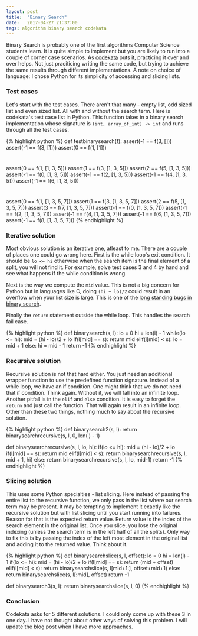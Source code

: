 ```yaml
---
layout: post
title:  "Binary Search"
date:   2017-04-27 21:37:00
tags: algorithm binary search codekata 
---
```


Binary Search is probably one of the first algorithms Computer Science students learn. It is quite simple to implement but you are likely to run into a couple of corner case scenarios. As [codekata](http://codekata.com/kata/kata02-karate-chop/) puts it, practicing it over and over helps. Not just praciticing writing the same code, but trying to achieve the same results through different implementations. A note on choice of language: I chose Python for its simplicity of accessing and slicing lists. 

### Test cases

Let's start with the test cases. There aren't that many - empty list, odd sized list and even sized list. All with and without the search term. Here is codekata's test case list in Python. This function takes in a binary search implementation whose signature is `(int, array_of_int) -> int` and runs through all the test cases.

{% highlight python %}
def testbinarysearch(f):
  assert(-1 == f(3, []))
  assert(-1 == f(3, [1]))
  assert(0 == f(1, [1]))
  #
  assert(0 == f(1, [1, 3, 5]))
  assert(1 == f(3, [1, 3, 5]))
  assert(2 == f(5, [1, 3, 5]))
  assert(-1 == f(0, [1, 3, 5]))
  assert(-1 == f(2, [1, 3, 5]))
  assert(-1 == f(4, [1, 3, 5]))
  assert(-1 == f(6, [1, 3, 5]))
  #
  assert(0 == f(1, [1, 3, 5, 7]))
  assert(1 == f(3, [1, 3, 5, 7]))
  assert(2 == f(5, [1, 3, 5, 7]))
  assert(3 == f(7, [1, 3, 5, 7]))
  assert(-1 == f(0, [1, 3, 5, 7]))
  assert(-1 == f(2, [1, 3, 5, 7]))
  assert(-1 == f(4, [1, 3, 5, 7]))
  assert(-1 == f(6, [1, 3, 5, 7]))
  assert(-1 == f(8, [1, 3, 5, 7]))
{% endhighlight %}

### Iterative solution

Most obvious solution is an iterative one, atleast to me. There are a couple of places one could go wrong here. First is the while loop's exit condition. It should be `lo <= hi` otherwise when the search item is the final element of a split, you will not find it. For example, solve test cases 3 and 4 by hand and see what happens if the while condition is wrong. 

Next is the way we compute the `mid` value. This is not a big concern for Python but in languages like C, doing `(hi + lo)/2` could result in an overflow when your list size is large. This is one of the [long standing bugs in binary search](https://research.googleblog.com/2006/06/extra-extra-read-all-about-it-nearly.html).

Finally the `return` statement outside the while loop. This handles the search fail case. 

{% highlight python %}
def binarysearch(s, l):
  lo = 0
  hi = len(l) - 1
  while(lo <= hi):
    mid = (hi - lo)/2 + lo
    if(l[mid] == s):
      return mid
    elif(l[mid] < s):
      lo = mid + 1
    else:
      hi = mid - 1
  return -1
{% endhighlight %}

### Recursive solution

Recursive solution is not that hard either. You just need an additional wrapper function to use the predefined function signature. Instead of a while loop, we have an if condition. One might think that we do not need that if condition. Think again. Without it, we will fall into an infinite loop. Another pitfall is in the `elif` and `else` condition. It is easy to forget the `return` and just call the function. That will again result in an infinite loop. Other than these two things, nothing much to say about the recursive solution.

{% highlight python %}
def binarysearch2(s, l):
  return binarysearchrecursive(s, l, 0, len(l) - 1)

def binarysearchrecursive(s, l, lo, hi):
  if(lo <= hi):
    mid = (hi - lo)/2 + lo
    if(l[mid] == s):
      return mid
    elif(l[mid] < s):
      return binarysearchrecursive(s, l, mid + 1, hi)
    else:
      return binarysearchrecursive(s, l, lo, mid-1)
  return -1
{% endhighlight %}

### Slicing solution

This uses some Python specialties - list slicing. Here instead of passing the entire list to the recursive function, we only pass in the list where our search term may be present. It may be tempting to implement it exactly like the recursive solution but with list slicing until you start running into failures. Reason for that is the expected return value. Return value is the index of the search element in the original list. Once you slice, you lose the original indexing (unless the search term is in the left half of all the splits). Only way to fix this is by passing the index of the left most element in the original list and adding it to the returned value. Think about it. 

{% highlight python %}
def binarysearchslice(s, l, offset):
  lo = 0
  hi = len(l) - 1
  if(lo <= hi):
    mid = (hi - lo)/2 + lo
    if(l[mid] == s):
      return (mid + offset)
    elif(l[mid] < s):
      return binarysearchslice(s, l[mid+1:], offset+mid+1)
    else:
      return binarysearchslice(s, l[:mid], offset)
  return -1

def binarysearch3(s, l):
  return binarysearchslice(s, l, 0)
{% endhighlight %}

### Conclusion

Codekata asks for 5 different solutions. I could only come up with these 3 in one day. I have not thought about other ways of solving this problem. I will update the blog post when I have more approaches. 
